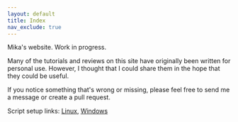 ```yaml
---
layout: default
title: Index
nav_exclude: true
---
```


Mika's website. Work in progress.

Many of the tutorials and reviews on this site have originally been written for personal use.
However, I thought that I could share them in the hope that they could be useful.

If you notice something that's wrong or missing,
please feel free to send me a message or create a pull request.

Script setup links:
[Linux](https://raw.githubusercontent.com/AgenttiX/linux-scripts/master/install_repo.sh),
[Windows](https://raw.githubusercontent.com/AgenttiX/windows-scripts/master/Install-Repo.bat)
